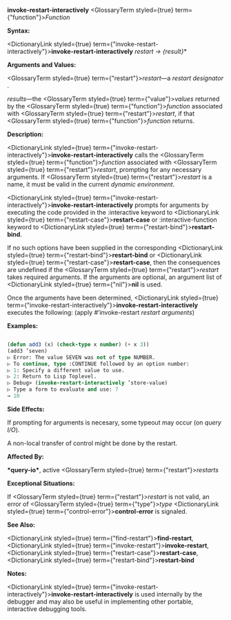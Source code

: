 **invoke-restart-interactively** <GlossaryTerm styled={true} term={"function"}><i>Function</i></GlossaryTerm> 



**Syntax:** 



<DictionaryLink styled={true} term={"invoke-restart-interactively"}><b>invoke-restart-interactively</b></DictionaryLink> *restart → \{result\}*\* 



**Arguments and Values:** 



<GlossaryTerm styled={true} term={"restart"}><i>restart</i></GlossaryTerm>—a *restart designator* . 



*results*—the <GlossaryTerm styled={true} term={"value"}><i>values</i></GlossaryTerm> returned by the <GlossaryTerm styled={true} term={"function"}><i>function</i></GlossaryTerm> associated with <GlossaryTerm styled={true} term={"restart"}><i>restart</i></GlossaryTerm>, if that <GlossaryTerm styled={true} term={"function"}><i>function</i></GlossaryTerm> returns. 



**Description:** 



<DictionaryLink styled={true} term={"invoke-restart-interactively"}><b>invoke-restart-interactively</b></DictionaryLink> calls the <GlossaryTerm styled={true} term={"function"}><i>function</i></GlossaryTerm> associated with <GlossaryTerm styled={true} term={"restart"}><i>restart</i></GlossaryTerm>, prompting for any necessary arguments. If <GlossaryTerm styled={true} term={"restart"}><i>restart</i></GlossaryTerm> is a name, it must be valid in the current *dynamic environment*. 



<DictionaryLink styled={true} term={"invoke-restart-interactively"}><b>invoke-restart-interactively</b></DictionaryLink> prompts for arguments by executing the code provided in the :interactive keyword to <DictionaryLink styled={true} term={"restart-case"}><b>restart-case</b></DictionaryLink> or :interactive-function keyword to <DictionaryLink styled={true} term={"restart-bind"}><b>restart-bind</b></DictionaryLink>. 



If no such options have been supplied in the corresponding <DictionaryLink styled={true} term={"restart-bind"}><b>restart-bind</b></DictionaryLink> or <DictionaryLink styled={true} term={"restart-case"}><b>restart-case</b></DictionaryLink>, then the consequences are undefined if the <GlossaryTerm styled={true} term={"restart"}><i>restart</i></GlossaryTerm> takes required arguments. If the arguments are optional, an argument list of <DictionaryLink styled={true} term={"nil"}><b>nil</b></DictionaryLink> is used. 



Once the arguments have been determined, <DictionaryLink styled={true} term={"invoke-restart-interactively"}><b>invoke-restart-interactively</b></DictionaryLink> executes the following: (apply #’invoke-restart *restart arguments*) 



**Examples:**
```lisp

(defun add3 (x) (check-type x number) (+ x 3)) 
(add3 ’seven) 
▷ Error: The value SEVEN was not of type NUMBER. 
▷ To continue, type :CONTINUE followed by an option number: 
▷ 1: Specify a different value to use. 
▷ 2: Return to Lisp Toplevel. 
▷ Debug> (invoke-restart-interactively ’store-value) 
▷ Type a form to evaluate and use: 7 
→ 10 

```
**Side Effects:** 



If prompting for arguments is necesary, some typeout may occur (on *query I/O*). 



A non-local transfer of control might be done by the restart. 



**Affected By:** 



**\*query-io\***, active <GlossaryTerm styled={true} term={"restart"}><i>restarts</i></GlossaryTerm> 







 



 



**Exceptional Situations:** 



If <GlossaryTerm styled={true} term={"restart"}><i>restart</i></GlossaryTerm> is not valid, an error of <GlossaryTerm styled={true} term={"type"}><i>type</i></GlossaryTerm> <DictionaryLink styled={true} term={"control-error"}><b>control-error</b></DictionaryLink> is signaled. 



**See Also:** 



<DictionaryLink styled={true} term={"find-restart"}><b>find-restart</b></DictionaryLink>, <DictionaryLink styled={true} term={"invoke-restart"}><b>invoke-restart</b></DictionaryLink>, <DictionaryLink styled={true} term={"restart-case"}><b>restart-case</b></DictionaryLink>, <DictionaryLink styled={true} term={"restart-bind"}><b>restart-bind</b></DictionaryLink> 



**Notes:** 



<DictionaryLink styled={true} term={"invoke-restart-interactively"}><b>invoke-restart-interactively</b></DictionaryLink> is used internally by the debugger and may also be useful in implementing other portable, interactive debugging tools. 




